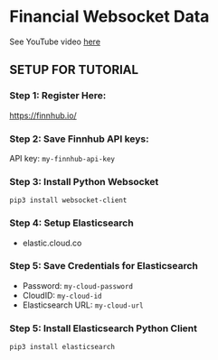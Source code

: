 # Financial Websocket Data
See YouTube video [here]()


## SETUP FOR TUTORIAL

### Step 1: Register Here:
https://finnhub.io/

### Step 2: Save Finnhub API keys:
API key: `my-finnhub-api-key`

### Step 3: Install Python Websocket
`pip3 install websocket-client`

### Step 4: Setup Elasticsearch
- elastic.cloud.co

### Step 5: Save Credentials for Elasticsearch
- Password: `my-cloud-password`
- CloudID: `my-cloud-id`
- Elasticsearch URL: `my-cloud-url`

### Step 5: Install Elasticsearch Python Client
`pip3 install elasticsearch`